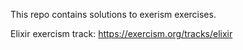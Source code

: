 This repo contains solutions to exerism exercises.

Elixir exercism track: https://exercism.org/tracks/elixir

